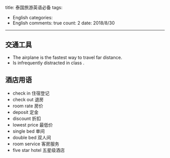 
title: 泰国旅游英语必备
tags: 
  - English
categories: 
  - English
comments: true
count: 2
date: 2018/8/30
---
  ## 交通工具
- The airplane is the fastest way to travel far distance.
- Is infrequently distracted in class .

## 酒店用语
- check in 住宿登记
- check out 退房
- room rate 房价
- deposit 定金
- discount 折扣
- lowest price 最低价
- single bed 单间
- double bed 双人间
- room service 客房服务
- five star hotel 五星级酒店

